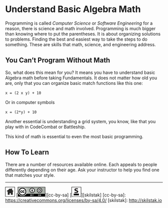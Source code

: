 # Understand Basic Algebra Math

Programming is called *Computer Science* or *Software Engineering*
for a reason, there is science and math involved. Programming is
much bigger than knowing where to put the parentheses. It is about
organizing solutions to problems. Finding the best and easiest way to
take the steps to do something. These are skills that math, science,
and engineering address.

## You Can’t Program Without Math

So, what does this mean for you? It means you have to understand basic
Algebra math before taking Fundamentals. It does not matter how old
you are, only that you can organize basic match functions like this
one:

```
x = (2 x y) + 10
```

Or in computer symbols

```
x = (2*y) + 10
```

Another essential is understanding a grid system, you know, like that
you play with in CodeCombat or Battleship.

This kind of math is essential to even the most basic programming.

## How To Learn

There are a number of resources available online. Each appeals to
people differently depending on their age. Ask your instructor to
help you find one that matches your style.

---
[![home](/assets/home-bw.png)](/README.md)
[![cc-by-sa](/assets/cc-by-sa.png)][cc-by-sa]
[![skilstak](/assets/skilstak-logo-bw.png)][skilstak]
[cc-by-sa]: https://creativecommons.org/licenses/by-sa/4.0/
[skilstak]: http://skilstak.io


